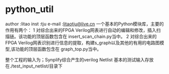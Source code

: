 # python_util
author :litao 
inst   :tju
e-mail :litaotju@live.cn
一个基本的Python模块库，主要的作用有两个：
1 对综合出来的FPGA Verilog网表进行自动的编辑和修改，插入扫描链。该功能的顶层函数包含在 insert_scan_chain.py当中。
2 对综合出来的FPGA Verilog网表识别进行信息的提取，构建s_graph以及其他的有用的电路图模型,该功能的顶层函数包含在 graph_top.py当中。

整个工程的输入为；Synplify综合产生的verilog Netlist
基本的测试输入存放在./test_input_netlist/目录下


